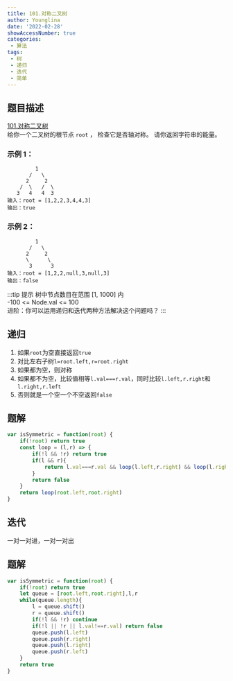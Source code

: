 ```yaml
---
title: 101.对称二叉树
author: Younglina
date: '2022-02-28'
showAccessNumber: true
categories:
 - 算法
tags:
 - 树
 - 递归
 - 迭代
 - 简单
---
```


## 题目描述
[101.对称二叉树](https://leetcode-cn.com/problems/symmetric-tree/)  
给你一个二叉树的根节点 `root` ， 检查它是否轴对称。
请你返回字符串的能量。

### 示例 1：
```
         1
       /   \
      2     2
    /  \   /  \
   3   4   4  3
输入：root = [1,2,2,3,4,4,3]  
输出：true    
```

### 示例 2：
```
         1
       /   \
      2     2
      \      \
       3      3
输入：root = [1,2,2,null,3,null,3]  
输出：false  
```

:::tip 提示
树中节点数目在范围 [1, 1000] 内  
-100 <= Node.val <= 100  
进阶：你可以运用递归和迭代两种方法解决这个问题吗？
:::

## 递归
1. 如果`root`为空直接返回`true`
2. 对比左右子树`l=root.left,r=root.right`
3. 如果都为空，则对称
4. 如果都不为空，比较值相等`l.val===r.val`，同时比较`l.left,r.right`和`l.right,r.left`
5. 否则就是一个空一个不空返回`false`

## 题解
```javascript
var isSymmetric = function(root) {
    if(!root) return true
    const loop = (l,r) => {
        if(!l && !r) return true
        if(l && r){
            return l.val===r.val && loop(l.left,r.right) && loop(l.right,r.left)
        }
        return false
    }
    return loop(root.left,root.right)
}
```

## 迭代
一对一对进，一对一对出

## 题解
```javascript
var isSymmetric = function(root) {
    if(!root) return true
    let queue = [root.left,root.right],l,r
    while(queue.length){
        l = queue.shift()
        r = queue.shift()
        if(!l && !r) continue
        if(!l || !r || l.val!==r.val) return false
        queue.push(l.left)
        queue.push(r.right)
        queue.push(l.right)
        queue.push(r.left)
    }
    return true
}
```